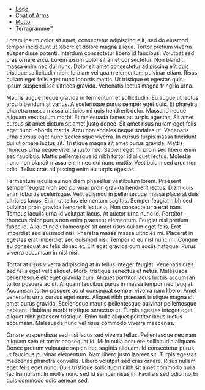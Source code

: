 - [Logo](#)
- [Coat of Arms](#)
- [Motto](#)
- [Terragramme&trade;](#)

Lorem ipsum dolor sit amet, consectetur adipiscing elit, sed do eiusmod tempor incididunt ut labore et dolore magna aliqua. Tortor pretium viverra suspendisse potenti. Interdum consectetur libero id faucibus. Volutpat sed cras ornare arcu. Lorem ipsum dolor sit amet consectetur. Non blandit massa enim nec dui nunc. Dolor sit amet consectetur adipiscing elit duis tristique sollicitudin nibh. Id diam vel quam elementum pulvinar etiam. Risus nullam eget felis eget nunc lobortis mattis. Ut tristique et egestas quis ipsum suspendisse ultrices gravida. Venenatis lectus magna fringilla urna.

Mauris augue neque gravida in fermentum et sollicitudin. Eu augue ut lectus arcu bibendum at varius. A scelerisque purus semper eget duis. Et pharetra pharetra massa massa ultricies mi quis hendrerit dolor. Massa id neque aliquam vestibulum morbi. Et malesuada fames ac turpis egestas. Sit amet cursus sit amet dictum sit amet justo donec. Sit amet risus nullam eget felis eget nunc lobortis mattis. Arcu non sodales neque sodales ut. Venenatis urna cursus eget nunc scelerisque viverra. In cursus turpis massa tincidunt dui ut ornare lectus sit. Tristique magna sit amet purus gravida. Mattis rhoncus urna neque viverra justo nec. Sapien eget mi proin sed libero enim sed faucibus. Mattis pellentesque id nibh tortor id aliquet lectus. Molestie nunc non blandit massa enim nec dui nunc mattis. Vestibulum sed arcu non odio. Tellus cras adipiscing enim eu turpis egestas.

Fermentum iaculis eu non diam phasellus vestibulum lorem. Praesent semper feugiat nibh sed pulvinar proin gravida hendrerit lectus. Diam quis enim lobortis scelerisque. Velit euismod in pellentesque massa placerat duis ultricies lacus. Enim ut tellus elementum sagittis. Semper feugiat nibh sed pulvinar proin gravida hendrerit lectus a. Non consectetur a erat nam. Tempus iaculis urna id volutpat lacus. At auctor urna nunc id. Porttitor rhoncus dolor purus non enim praesent elementum. Feugiat nisl pretium fusce id. Aliquet nec ullamcorper sit amet risus nullam eget felis. Erat imperdiet sed euismod nisi. Pharetra massa massa ultricies mi. Placerat in egestas erat imperdiet sed euismod nisi. Tempor id eu nisl nunc mi. Congue eu consequat ac felis donec et. Elit eget gravida cum sociis natoque. Purus viverra accumsan in nisl nisi.

Tortor at risus viverra adipiscing at in tellus integer feugiat. Venenatis cras sed felis eget velit aliquet. Morbi tristique senectus et netus. Malesuada pellentesque elit eget gravida cum. Aliquet porttitor lacus luctus accumsan tortor posuere ac ut. Aliquam faucibus purus in massa tempor nec feugiat. Accumsan tortor posuere ac ut consequat semper viverra nam libero. Amet venenatis urna cursus eget nunc. Aliquet nibh praesent tristique magna sit amet purus gravida. Scelerisque mauris pellentesque pulvinar pellentesque habitant. Habitant morbi tristique senectus et. Turpis egestas integer eget aliquet nibh praesent tristique. Enim nulla aliquet porttitor lacus luctus accumsan. Malesuada nunc vel risus commodo viverra maecenas.

Ornare suspendisse sed nisi lacus sed viverra tellus. Pellentesque nec nam aliquam sem et tortor consequat id. Mi in nulla posuere sollicitudin aliquam. Donec pretium vulputate sapien nec sagittis aliquam. Id consectetur purus ut faucibus pulvinar elementum. Nam libero justo laoreet sit. Turpis egestas maecenas pharetra convallis. Libero volutpat sed cras ornare. Risus nullam eget felis eget nunc. Duis tristique sollicitudin nibh sit amet commodo nulla facilisi nullam. In mollis nunc sed id semper risus in. Facilisis sed odio morbi quis commodo odio aenean sed.
